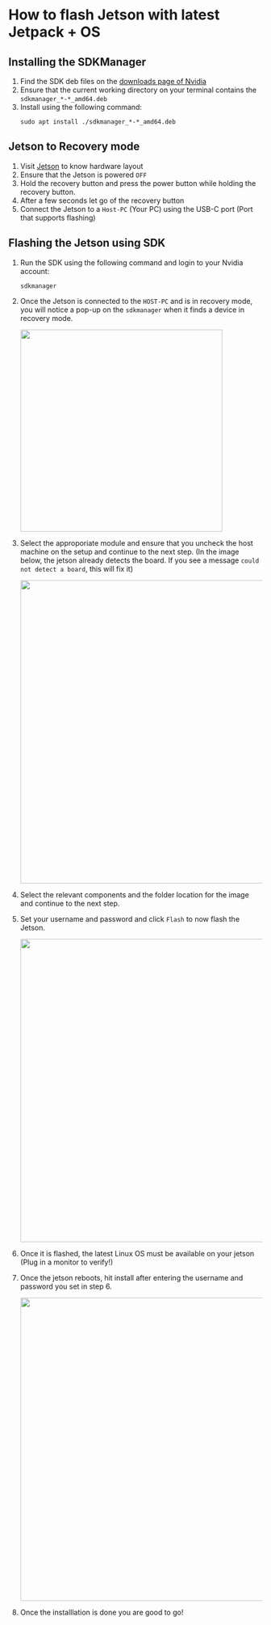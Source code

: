# How to flash Jetson with latest Jetpack + OS

## Installing the SDKManager
1. Find the SDK deb files on the [downloads page of Nvidia](https://developer.nvidia.com/embedded/downloads)
2. Ensure that the current working directory on your terminal contains the `sdkmanager_*-*_amd64.deb`
3. Install using the following command:
   ```
   sudo apt install ./sdkmanager_*-*_amd64.deb 
   ```
## Jetson to Recovery mode
1. Visit [Jetson](https://developer.nvidia.com/embedded/learn/jetson-agx-orin-devkit-user-guide/developer_kit_layout.html) to know hardware layout
2. Ensure that the Jetson is powered `OFF`
3. Hold the recovery button and press the power button while holding the recovery button.
4. After a few seconds let go of the recovery button
5. Connect the Jetson to a `Host-PC` (Your PC) using the USB-C port (Port that supports flashing)

## Flashing the Jetson using SDK
1. Run the SDK using the following command and login to your Nvidia account:
   ```
   sdkmanager    
   ```
2. Once the Jetson is connected to the `HOST-PC` and is in recovery mode, you will notice a pop-up on the `sdkmanager` when it finds a device in recovery mode.

   <img src="https://github.com/user-attachments/assets/25b7c953-8c96-45bc-8b4d-ba0f4a95f9d1" height="400" width="auto">
   
3. Select the approporiate module and ensure that you uncheck the host machine on the setup and continue to the next step. (In the image below, the jetson already detects the board. If you see a message `could not detect a board`, this will fix it)

   <img src="https://github.com/user-attachments/assets/78641055-656c-4135-b765-ad5961a91d73" width="600" height="auto">

4. Select the relevant components and the folder location for the image and continue to the next step.
5. Set your username and password and click `Flash` to now flash the Jetson.
   
   <img src="https://github.com/user-attachments/assets/4db751ba-7477-4f3e-8edd-6ee53c3b0601" width="600" height="auto">

6. Once it is flashed, the latest Linux OS must be available on your jetson (Plug in a monitor to verify!)
7. Once the jetson reboots, hit install after entering the username and password you set in step 6.

   <img src="https://github.com/user-attachments/assets/bc22ca9d-ffc1-40d6-8a73-dae7323b459b" width="600" height="auto">

8. Once the installlation is done you are good to go!

